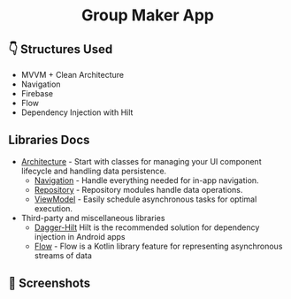 # <p align="center"> Group Maker App </p>

## :point_down: Structures Used
- MVVM + Clean Architecture
- Navigation
- Firebase
- Flow
- Dependency Injection with Hilt
  <br>

Libraries Docs
--------------
* [Architecture][10] - Start with classes for managing your UI component lifecycle and handling data
  persistence.
    * [Navigation][14] - Handle everything needed for in-app navigation.
    * [Repository][18] - Repository modules handle data operations.
    * [ViewModel][17] - Easily schedule asynchronous tasks for optimal execution.
* Third-party and miscellaneous libraries
    * [Dagger-Hilt][93] Hilt is the recommended solution for dependency injection in Android apps
    * [Flow][30] - Flow is a Kotlin library feature for representing asynchronous streams of data
      <br>

## 📸 Screenshots
<p align="center">

[10]: https://developer.android.com/topic/architecture
[14]: https://developer.android.com/guide/navigation
[17]: https://developer.android.com/topic/libraries/architecture/viewmodel
[18]: https://developer.android.com/jetpack/guide#fetch-data
[30]: https://developer.android.com/kotlin/flow
[93]: https://developer.android.com/training/dependency-injection/hilt-android